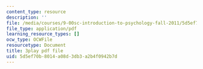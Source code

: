 ```yaml
---
content_type: resource
description: ''
file: /media/courses/9-00sc-introduction-to-psychology-fall-2011/5d5ef70b8014a08d3db3a2b4f0942b7d_SFPPw6sDHEI.pdf
file_type: application/pdf
learning_resource_types: []
ocw_type: OCWFile
resourcetype: Document
title: 3play pdf file
uid: 5d5ef70b-8014-a08d-3db3-a2b4f0942b7d
---
```

